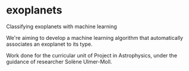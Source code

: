 # exoplanets
Classifying exoplanets with machine learning 

We're aiming to develop a machine learning algorithm that automatically associates an exoplanet to its type. 

Work done for the curricular unit of Project in Astrophysics, under the guidance of researcher Solène Ulmer-Moll.
